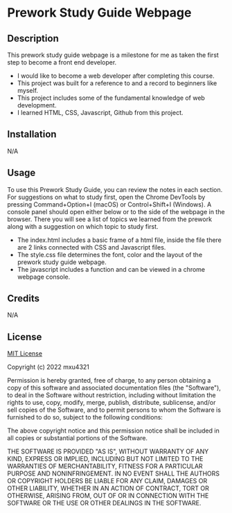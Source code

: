 # Prework Study Guide Webpage

## Description

This prework study guide webpage is a milestone for me as taken the first step to become a front end developer.

- I would like to become a web developer after completing this course.
- This project was built for a reference to and a record to beginners like myself.
- This project includes some of the fundamental knowledge of web development.
- I learned HTML, CSS, Javascript, Github from this project.


## Installation

N/A

## Usage

To use this Prework Study Guide, you can review the notes in each section. For suggestions on what to study first, open the Chrome DevTools by pressing Command+Option+I (macOS) or Control+Shift+I (Windows). A console panel should open either below or to the side of the webpage in the browser. There you will see a list of topics we learned from the prework along with a suggestion on which topic to study first.

- The index.html includes a basic frame of a html file, inside the file there are 2 links connected with CSS and Javascript files.
- The style.css file determines the font, color and the layout of the prework study guide webpage.
- The javascript includes a function and can be viewed in a chrome webpage console.

## Credits

N/A

## License

[MIT License](https://github.com/mxu4321/prework-study-guide/blob/6f02724c4af43579d059201b2094eaf3bd35064b/LICENSE) 

Copyright (c) 2022 mxu4321

Permission is hereby granted, free of charge, to any person obtaining a copy
of this software and associated documentation files (the "Software"), to deal
in the Software without restriction, including without limitation the rights
to use, copy, modify, merge, publish, distribute, sublicense, and/or sell
copies of the Software, and to permit persons to whom the Software is
furnished to do so, subject to the following conditions:

The above copyright notice and this permission notice shall be included in all
copies or substantial portions of the Software.

THE SOFTWARE IS PROVIDED "AS IS", WITHOUT WARRANTY OF ANY KIND, EXPRESS OR
IMPLIED, INCLUDING BUT NOT LIMITED TO THE WARRANTIES OF MERCHANTABILITY,
FITNESS FOR A PARTICULAR PURPOSE AND NONINFRINGEMENT. IN NO EVENT SHALL THE
AUTHORS OR COPYRIGHT HOLDERS BE LIABLE FOR ANY CLAIM, DAMAGES OR OTHER
LIABILITY, WHETHER IN AN ACTION OF CONTRACT, TORT OR OTHERWISE, ARISING FROM,
OUT OF OR IN CONNECTION WITH THE SOFTWARE OR THE USE OR OTHER DEALINGS IN THE
SOFTWARE.
